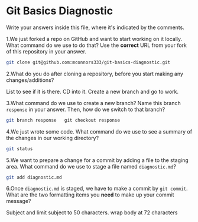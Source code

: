 # Git Basics Diagnostic

Write your answers inside this file, where it's indicated by the comments.

1.We just forked a repo on GitHub and want to start working on it locally.
What command do we use to do that? Use the **correct** URL from your fork of
this repository in your answer.

```sh
git clone git@github.com:mconnors333/git-basics-diagnostic.git
```

2.What do you do after cloning a repository, before you start making any
changes/additions?

List to see if it is there. CD into it. Create a new branch and go to work.

3.What command do we use to create a new branch? Name this branch `response`
    in your answer. Then, how do we switch to that branch?

```sh
git branch response   git checkout response
```

4.We just wrote some code. What command do we use to see a summary of the
    changes in our working directory?

```sh
git status
```

5.We want to prepare a change for a commit by adding a file to the staging
    area. What command do we use to stage a file named `diagnostic.md`?

```sh
git add diagnostic.md
```

6.Once `diagnostic.md` is staged, we have to make a commit by `git commit`.
What are the two formatting items you **need** to make up your commit message?

Subject and limit subject to 50 characters. wrap body at 72 characters
